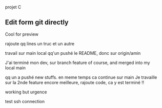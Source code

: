 projet C

## Edit form git directly
Cool for preview

rajoute qq lines
un truc
et un autre

travail sur main local
qq'un pushé le README, donc sur origin/amin

J'ai terminé mon dev, sur  branch feature of course, and merged into my local main

qq un a pushé  new stuffs. en meme temps ca continue sur main
Je travaille sur la 2nde feature encore meilleure, rajoute code, ca y est terminé !!

working but urgence

test ssh connection
